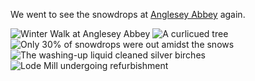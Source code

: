 We went to see the snowdrops at
[Anglesey Abbey](https://www.nationaltrust.org.uk/anglesey-abbey-gardens-and-lode-mill)
again.

![Winter Walk at Anglesey Abbey](winter_walk.JPG)
![A curlicued tree](tree.JPG)
![Only 30% of snowdrops were out amidst the snows](snowdrops.JPG)
![The washing-up liquid cleaned silver birches](silver_birch.JPG)
![Lode Mill undergoing refurbishment](mill.JPG)

